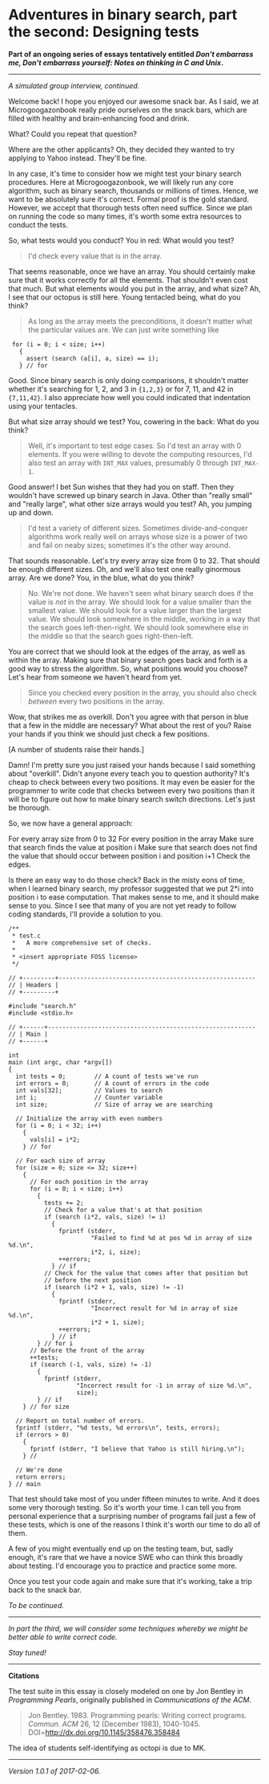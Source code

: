 Adventures in binary search, part the second: Designing tests
=============================================================

**Part of an ongoing series of essays tentatively entitled _Don't embarrass
me, Don't embarrass yourself: Notes on thinking in C and Unix_.**

---

*A simulated group interview, continued.*

Welcome back!  I hope you enjoyed our awesome snack bar.  As I said,
we at Microgoogazonbook really pride ourselves on the snack bars, which
are filled with healthy and brain-enhancing food and drink.  

What?  Could you repeat that question?

Where are the other applicants?  Oh, they decided they wanted to try
applying to Yahoo instead.  They'll be fine.

In any case, it's time to consider how we might test your binary search
procedures.  Here at Microgoogazonbook, we will likely run any core
algorithm, such as binary search, thousands or millions of times.  Hence,
we want to be absolutely sure it's correct.  Formal proof is the gold
standard.  However, we accept that thorough tests often need suffice.
Since we plan on running the code so many times, it's worth some extra
resources to conduct the tests.

So, what tests would you conduct?  You in red: What would you test?

> I'd check every value that is in the array.

That seems reasonable, once we have an array.  You should certainly
make sure that it works correctly for all the elements.  That shouldn't
even cost that much.  But what elements would you put in the array,
and what size?  Ah, I see that our octopus is still here.  Young
tentacled being, what do you think?

> As long as the array meets the preconditions, it doesn't matter what
  the particular values are.  We can just write something like

     for (i = 0; i < size; i++)
       {
         assert (search (a[i], a, size) == i);
       } // for

Good. Since binary search is only doing comparisons, it shouldn't matter
whether it's searching for 1, 2, and 3 in `{1,2,3}` or for 7, 11, and 42 in
`{7,11,42}`.  I also appreciate how well you could indicated that indentation
using your tentacles.  

But what size array should we test?  You, cowering in the back: What do
you think?

> Well, it's important to test edge cases.  So I'd test an array with
0 elements.  If you were willing to devote the computing resources, I'd
also test an array with `INT_MAX` values, presumably 0 through `INT_MAX-1`.

Good answer!  I bet Sun wishes that they had you on staff.  Then they
wouldn't have screwed up binary search in Java.  Other than "really small"
and "really large", what other size arrays would you test?  Ah, you jumping
up and down.

> I'd test a variety of different sizes.  Sometimes divide-and-conquer
algorithms work really well on arrays whose size is a power of two and
fail on neaby sizes; sometimes it's the other way around.

That sounds reasonable.  Let's try every array size from 0 to 32.  That
should be enough different sizes.  Oh, and we'll also test one really
ginormous array.  Are we done?  You, in the blue, what do you think?

> No.  We're not done.  We haven't seen what binary search does if the
value is *not* in the array.  We should look for a value smaller  than
the smallest value.  We should look for a value larger than the largest
value.  We should look somewhere in the middle, working in a way that 
the search goes left-then-right.  We should look somewhere else in
the middle so that the search goes right-then-left.

You are correct that we should look at the edges of the array, as well
as within the array.  Making sure that binary search goes back and forth
is a good way to stress the algorithm.  So, what positions would you choose?
Let's hear from someone we haven't heard from yet.

> Since you checked every position in the array, you should also check
*between* every two positions in the array.

Wow, that strikes me as overkill.  Don't you agree with that person in
blue that a few in the middle are necessary?  What about the rest of you?
Raise your hands if you think we should just check a few positions.

[A number of students raise their hands.]

Damn!  I'm pretty sure you just raised your hands because I said something
about "overkill".  Didn't anyone every teach you to question authority?
It's cheap to check between every two positions.  It may even be easier
for the programmer to write code that checks between every two positions
than it will be to figure out how to make binary search switch directions.
Let's just be thorough.

So, we now have a general approach:

   For every array size from 0 to 32 
     For every position in the array
       Make sure that search finds the value at position i
       Make sure that search does not find the value that should
         occur between position i and position i+1
     Check the edges.

Is there an easy way to do those check?  Back in the misty eons of time,
when I learned binary search, my professor suggested that we 
put 2*i into position i to ease computation.  That makes sense to me,
and it should make sense to you.  Since I see that many of you are not
yet ready to follow coding standards, I'll provide a solution to you.

    /**
     * test.c
     *   A more comprehensive set of checks.
     *
     * <insert appropriate FOSS license>
     */
    
    // +---------+-------------------------------------------------------
    // | Headers |
    // +---------+
    
    #include "search.h"
    #include <stdio.h>
    
    // +------+----------------------------------------------------------
    // | Main |
    // +------+
    
    int
    main (int argc, char *argv[])
    {
      int tests = 0;        // A count of tests we've run
      int errors = 0;       // A count of errors in the code
      int vals[32];         // Values to search
      int i;                // Counter variable
      int size;             // Size of array we are searching
    
      // Initialize the array with even numbers
      for (i = 0; i < 32; i++)
        {
          vals[i] = i*2;
        } // for
    
      // For each size of array
      for (size = 0; size <= 32; size++)
        {
          // For each position in the array
          for (i = 0; i < size; i++)
            {
              tests += 2;
              // Check for a value that's at that position
              if (search (i*2, vals, size) != i)
                {
                  fprintf (stderr, 
                           "Failed to find %d at pos %d in array of size %d.\n",
                           i*2, i, size);
                  ++errors;
                } // if
              // Check for the value that comes after that position but
              // before the next position
              if (search (i*2 + 1, vals, size) != -1) 
                {
                  fprintf (stderr,
                           "Incorrect result for %d in array of size %d.\n",
                           i*2 + 1, size);
                  ++errors;
                } // if
            } // for i
          // Before the front of the array
          ++tests;
          if (search (-1, vals, size) != -1) 
            {
              fprintf (stderr,
                       "Incorrect result for -1 in array of size %d.\n",
                       size);
            } // if
        } // for size
    
      // Report on total number of errors.
      fprintf (stderr, "%d tests, %d errors\n", tests, errors);
      if (errors > 0)
        {
          fprintf (stderr, "I believe that Yahoo is still hiring.\n");
        } //
    
      // We're done
      return errors;
    } // main

That test should take most of you under fifteen minutes to write.  And
it does some very thorough testing.  So it's worth your time.  I can tell
you from personal experience that a surprising number of programs fail just
a few of these tests, which is one of the reasons I think it's worth our
time to do all of them.

A few of you might eventually end up on the testing team, but, sadly enough,
it's rare that we have a novice SWE who can think this broadly about testing.
I'd encourage you to practice and practice some more.

Once you test your code again and make sure that it's working, take a trip
back to the snack bar.

*To be continued.*

---

*In part the third, we will consider some techniques whereby we might be
better able to write correct code.*

*Stay tuned!*

---

**Citations**

The test suite in this essay is closely modeled on one by
Jon Bentley in _Programming Pearls_, originally published in _Communications
of the ACM_.

> Jon Bentley. 1983. Programming pearls: Writing correct
programs. _Commun. ACM_ 26, 12 (December 1983),
1040-1045. DOI=http://dx.doi.org/10.1145/358476.358484

The idea of students self-identifying as octopi is due to MK.

---

*Version 1.0.1 of 2017-02-06.*

